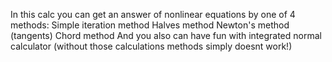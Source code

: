 In this calc you can get an answer of nonlinear equations by one of 4 methods:
Simple iteration method
Halves method
Newton's method (tangents)
Chord method
And you also can have fun with integrated normal calculator (without those calculations methods simply doesnt work!)
